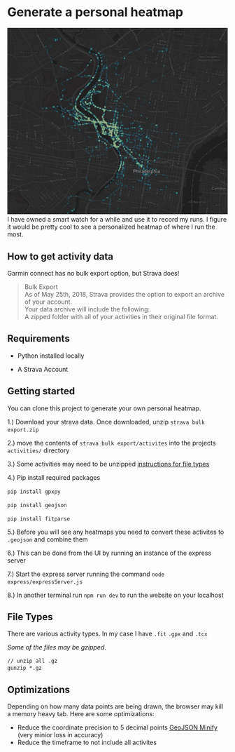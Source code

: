 # Generate a personal heatmap

![Heatmap Sample](/public/Sample%20Heatmap.PNG)
I have owned a smart watch for a while and use it to record my runs. I figure it would be pretty cool to see a personalized heatmap of where I run the most.


## How to get activity data

Garmin connect has no bulk export option, but Strava does!

> Bulk Export  
As of May 25th, 2018, Strava provides the option to export an archive of your account.  
Your data archive will include the following:  
A zipped folder with all of your activities in their original file format.


## Requirements

- Python installed locally

- A Strava Account




## Getting started

You can clone this project to generate your own personal heatmap.

1.) Download your strava data. Once downloaded, unzip `strava bulk export.zip`

2.) move the contents of `strava bulk export/activites` into the projects `activities/` directory

3.) Some activities may need to be unzipped [instructions for file types](#file-types)

4.) Pip install required packages

`pip install gpxpy`

`pip install geojson`

`pip install fitparse`

5.) Before you will see any heatmaps you need to convert these activites to `.geojson` and combine them

6.) This can be done from the UI by running an instance of the express server

7.) Start the express server running the command `node express/expressServer.js`

8.) In another terminal run `npm run dev` to run the website on your localhost


## File Types

There are various activity types. In my case I have `.fit` `.gpx` and `.tcx`

*Some of the files may be gzipped.*  
```
// unzip all .gz 
gunzip *.gz
```


## Optimizations

Depending on how many data points are being drawn, the browser may kill a memory heavy tab. Here are some optimizations:

- Reduce the coordinate precision to 5 decimal points [GeoJSON Minify](https://open-innovations.github.io/geojson-minify/) (very minior loss in accuracy)
- Reduce the timeframe to not include all activites